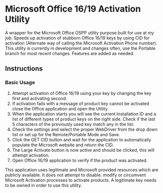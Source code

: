 # Microsoft Office 16/19 Activation Utility
A wrapper for the Microsoft Office OSPP utility purpose built for use at my job. Speeds up activation of stubborn Office 16/19 keys by using CID for activation (Alternate way of calling the Microsoft Activation Phone number). This utility is currently in development and changes often, use the Portable branch for most recent changes. Features are added as needed.

## Instructions
### Basic Usage

1.  Attempt activation of Office 16/19 using your key by changing the key first and activating second.
2.  If activation fails with a message of product key cannot be activated close the Office application and open the Utility.
3.  When the application starts you will see the current Installation ID and a list of different types of product keys on the right side. Check if the last 5 characters of the previously used key match any in the list.
4.  Check the settings and select the proper WebDriver from the drop down list or set up for the Remote/Portable Mode and Save.
5.  Click the GET CID button and wait for the application to automatically populate the Microsoft website and return the CID.
6.  The Large Activate button is now active and should be clicked, this will attempt activation.
7.  Open Office 16/19 application to verify if the product was activated.


This application uses legitimate and Microsoft provided resources which are publicly available. It does not attempt to disable. modify or circumvent Microsoft Activation processes to activate products. A legitimate key needs to be owned in order to use this utility.
